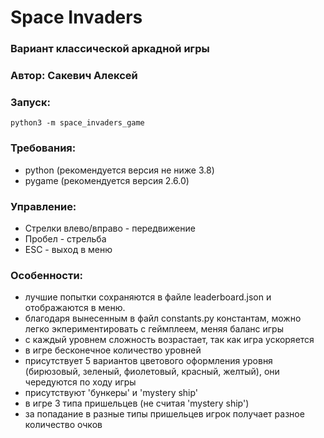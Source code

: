 # Space Invaders
### Вариант классической аркадной игры

### Автор: Сакевич Алексей

### Запуск:
`python3 -m space_invaders_game`

### Требования:
- python (рекомендуется версия не ниже 3.8)
- pygame (рекомендуется версия 2.6.0)

### Управление:
- Стрелки влево/вправо - передвижение
- Пробел - стрельба
- ESC - выход в меню

### Особенности:
- лучшие попытки сохраняются в файле leaderboard.json и отображаются в меню.
- благодаря вынесенным в файл constants.py константам, можно легко экпериментировать с геймплеем, меняя баланс игры
- с каждый уровнем сложность возрастает, так как игра ускоряется
- в игре бесконечное количество уровней
- присутствует 5 вариантов цветового оформления уровня (бирюзовый, зеленый, фиолетовый, красный, желтый), они чередуются по ходу игры
- присутствуют 'бункеры' и 'mystery ship'
- в игре 3 типа пришельцев (не считая 'mystery ship')
- за попадание в разные типы пришельцев игрок получает разное количество очков